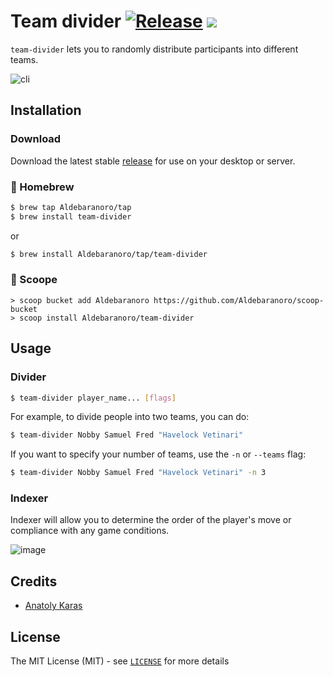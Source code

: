# Team divider [![Release](https://img.shields.io/github/v/release/Aldebaranoro/team-divider?color=cyan&label=%20)](https://github.com/Aldebaranoro/team-divider/releases) [![](https://github.com/Aldebaranoro/team-divider/workflows/Tests/badge.svg)](https://github.com/Aldebaranoro/team-divide/actions)

`team-divider` lets you to randomly distribute participants into different teams.

![cli](https://user-images.githubusercontent.com/48175755/180143638-24e80789-c598-430e-b789-3d28f3af9d3a.png)

## Installation

### Download

Download the latest stable [release](https://github.com/Aldebaranoro/team-divider/releases) for use on your desktop or
server.

### 🍺 Homebrew

```bash
$ brew tap Aldebaranoro/tap
$ brew install team-divider
```

or

```bash
$ brew install Aldebaranoro/tap/team-divider
```

### 🍨 Scoope

```shell
> scoop bucket add Aldebaranoro https://github.com/Aldebaranoro/scoop-bucket
> scoop install Aldebaranoro/team-divider
```

## Usage

### Divider

```bash
$ team-divider player_name... [flags]
```

For example, to divide people into two teams, you can do:

```bash
$ team-divider Nobby Samuel Fred "Havelock Vetinari"
```

If you want to specify your number of teams, use the `-n` or `--teams` flag:

```bash
$ team-divider Nobby Samuel Fred "Havelock Vetinari" -n 3
```

### Indexer

Indexer will allow you to determine the order of the player's move or compliance with any game conditions.

![image](https://user-images.githubusercontent.com/48175755/182078029-c913525b-9598-470a-8186-6f4225c09c7a.png)

## Credits

* [Anatoly Karas](https://github.com/Aldebaranoro)

## License

The MIT License (MIT) - see [`LICENSE`](https://github.com/Aldebaranoro/team-divider/blob/main/LICENSE) for more details
